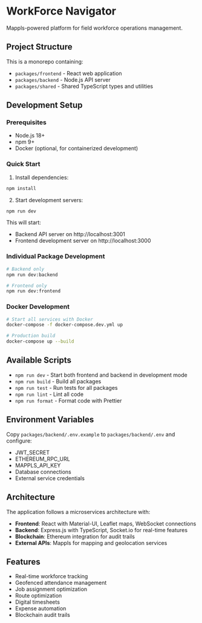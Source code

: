 # WorkForce Navigator

Mappls-powered platform for field workforce operations management.

## Project Structure

This is a monorepo containing:

- `packages/frontend` - React web application
- `packages/backend` - Node.js API server
- `packages/shared` - Shared TypeScript types and utilities

## Development Setup

### Prerequisites

- Node.js 18+
- npm 9+
- Docker (optional, for containerized development)

### Quick Start

1. Install dependencies:

```bash
npm install
```

2. Start development servers:

```bash
npm run dev
```

This will start:

- Backend API server on http://localhost:3001
- Frontend development server on http://localhost:3000

### Individual Package Development

```bash
# Backend only
npm run dev:backend

# Frontend only
npm run dev:frontend
```

### Docker Development

```bash
# Start all services with Docker
docker-compose -f docker-compose.dev.yml up

# Production build
docker-compose up --build
```

## Available Scripts

- `npm run dev` - Start both frontend and backend in development mode
- `npm run build` - Build all packages
- `npm run test` - Run tests for all packages
- `npm run lint` - Lint all code
- `npm run format` - Format code with Prettier

## Environment Variables

Copy `packages/backend/.env.example` to `packages/backend/.env` and configure:

- JWT_SECRET
- ETHEREUM_RPC_URL
- MAPPLS_API_KEY
- Database connections
- External service credentials

## Architecture

The application follows a microservices architecture with:

- **Frontend**: React with Material-UI, Leaflet maps, WebSocket connections
- **Backend**: Express.js with TypeScript, Socket.io for real-time features
- **Blockchain**: Ethereum integration for audit trails
- **External APIs**: Mappls for mapping and geolocation services

## Features

- Real-time workforce tracking
- Geofenced attendance management
- Job assignment optimization
- Route optimization
- Digital timesheets
- Expense automation
- Blockchain audit trails
